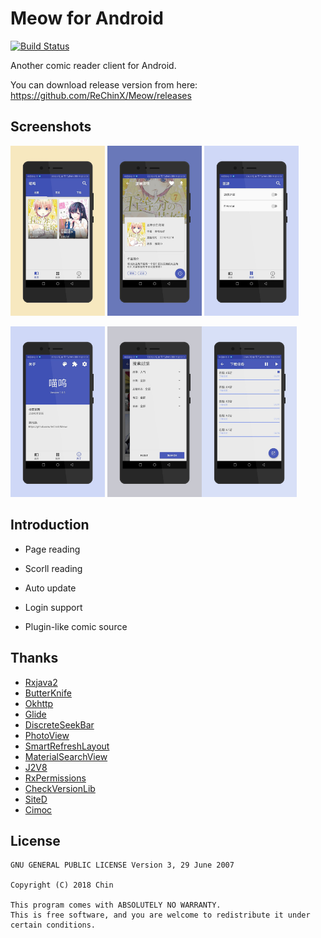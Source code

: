 # Meow for Android

[![Build Status](https://www.travis-ci.org/ReChinX/Meow.svg?branch=master)](https://travis-ci.org/ReChinX/Meow)

Another comic reader client for Android.

You can download release version from here: <https://github.com/ReChinX/Meow/releases>

## Screenshots

<img src="./art/01.jpg" width="30%"/> <img src="./art/02.jpg" width="30%"/> <img src="./art/03.jpg" width="30%"/>

<img src="./art/04.jpg" width="30%"/> <img src="./art/05.jpg" width="30%"/><img src="./art/06.jpg" width="30%"/>

## Introduction

- Page reading

- Scorll reading

- Auto update

- Login support

- Plugin-like comic source

## Thanks

- [Rxjava2](https://github.com/ReactiveX/RxJava)
- [ButterKnife](https://github.com/JakeWharton/butterknife)
- [Okhttp](https://github.com/square/okhttp)
- [Glide](https://github.com/bumptech/glide)
- [DiscreteSeekBar](https://github.com/AnderWeb/discreteSeekBar)
- [PhotoView](https://github.com/chrisbanes/PhotoView)
- [SmartRefreshLayout](https://github.com/scwang90/SmartRefreshLayout)
- [MaterialSearchView](https://github.com/MiguelCatalan/MaterialSearchView)
- [J2V8](https://github.com/eclipsesource/J2V8)
- [RxPermissions](https://github.com/tbruyelle/RxPermissions)
- [CheckVersionLib](https://github.com/AlexLiuSheng/CheckVersionLib)
- [SiteD](https://github.com/noear/SiteD)
- [Cimoc](https://github.com/Arachnid-27/Cimoc)

## License

```
GNU GENERAL PUBLIC LICENSE Version 3, 29 June 2007

Copyright (C) 2018 Chin

This program comes with ABSOLUTELY NO WARRANTY.
This is free software, and you are welcome to redistribute it under certain conditions.
```

